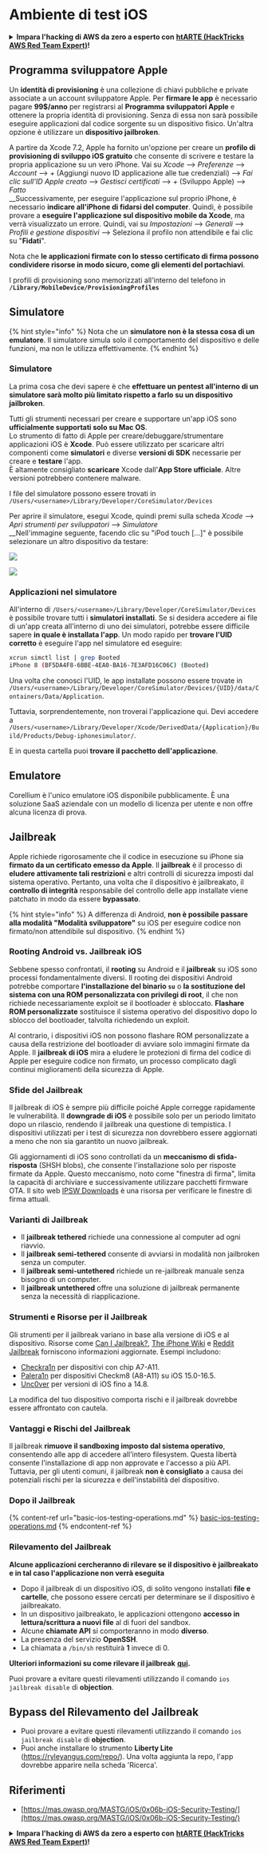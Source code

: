 # Ambiente di test iOS

<details>

<summary><strong>Impara l'hacking di AWS da zero a esperto con</strong> <a href="https://training.hacktricks.xyz/courses/arte"><strong>htARTE (HackTricks AWS Red Team Expert)</strong></a><strong>!</strong></summary>

Altri modi per supportare HackTricks:

* Se vuoi vedere la tua **azienda pubblicizzata su HackTricks** o **scaricare HackTricks in PDF** Controlla i [**PACCHETTI DI ABBONAMENTO**](https://github.com/sponsors/carlospolop)!
* Ottieni il [**merchandising ufficiale di PEASS & HackTricks**](https://peass.creator-spring.com)
* Scopri [**The PEASS Family**](https://opensea.io/collection/the-peass-family), la nostra collezione di esclusive [**NFT**](https://opensea.io/collection/the-peass-family)
* **Unisciti al** 💬 [**gruppo Discord**](https://discord.gg/hRep4RUj7f) o al [**gruppo Telegram**](https://t.me/peass) o **seguici** su **Twitter** 🐦 [**@carlospolopm**](https://twitter.com/hacktricks_live)**.**
* **Condividi i tuoi trucchi di hacking inviando PR a** [**HackTricks**](https://github.com/carlospolop/hacktricks) e [**HackTricks Cloud**](https://github.com/carlospolop/hacktricks-cloud) github repos.

</details>

## Programma sviluppatore Apple

Un **identità di provisioning** è una collezione di chiavi pubbliche e private associate a un account sviluppatore Apple. Per **firmare le app** è necessario pagare **99$/anno** per registrarsi al **Programma sviluppatori Apple** e ottenere la propria identità di provisioning. Senza di essa non sarà possibile eseguire applicazioni dal codice sorgente su un dispositivo fisico. Un'altra opzione è utilizzare un **dispositivo jailbroken**.

A partire da Xcode 7.2, Apple ha fornito un'opzione per creare un **profilo di provisioning di sviluppo iOS gratuito** che consente di scrivere e testare la propria applicazione su un vero iPhone. Vai su _Xcode_ --> _Preferenze_ --> _Account_ --> _+_ (Aggiungi nuovo ID applicazione alle tue credenziali) --> _Fai clic sull'ID Apple creato_ --> _Gestisci certificati_ --> _+_ (Sviluppo Apple) --> _Fatto_\
\_\_Successivamente, per eseguire l'applicazione sul proprio iPhone, è necessario **indicare all'iPhone di fidarsi del computer**. Quindi, è possibile provare a **eseguire l'applicazione sul dispositivo mobile da Xcode**, ma verrà visualizzato un errore. Quindi, vai su _Impostazioni_ --> _Generali_ --> _Profili e gestione dispositivi_ --> Seleziona il profilo non attendibile e fai clic su "**Fidati**".

Nota che **le applicazioni firmate con lo stesso certificato di firma possono condividere risorse in modo sicuro, come gli elementi del portachiavi**.

I profili di provisioning sono memorizzati all'interno del telefono in **`/Library/MobileDevice/ProvisioningProfiles`**

## **Simulatore**

{% hint style="info" %}
Nota che un **simulatore non è la stessa cosa di un emulatore**. Il simulatore simula solo il comportamento del dispositivo e delle funzioni, ma non le utilizza effettivamente.
{% endhint %}

### **Simulatore**

La prima cosa che devi sapere è che **effettuare un pentest all'interno di un simulatore sarà molto più limitato rispetto a farlo su un dispositivo jailbroken**.

Tutti gli strumenti necessari per creare e supportare un'app iOS sono **ufficialmente supportati solo su Mac OS**.\
Lo strumento di fatto di Apple per creare/debuggare/strumentare applicazioni iOS è **Xcode**. Può essere utilizzato per scaricare altri componenti come **simulatori** e diverse **versioni di SDK** necessarie per creare e **testare** l'app.\
È altamente consigliato **scaricare** Xcode dall'**App Store ufficiale**. Altre versioni potrebbero contenere malware.

I file del simulatore possono essere trovati in `/Users/<username>/Library/Developer/CoreSimulator/Devices`

Per aprire il simulatore, esegui Xcode, quindi premi sulla scheda _Xcode_ --> _Apri strumenti per sviluppatori_ --> _Simulatore_\
\_\_Nell'immagine seguente, facendo clic su "iPod touch \[...]" è possibile selezionare un altro dispositivo da testare:

![](<../../.gitbook/assets/image (457).png>)

![](<../../.gitbook/assets/image (458).png>)

### Applicazioni nel simulatore

All'interno di `/Users/<username>/Library/Developer/CoreSimulator/Devices` è possibile trovare tutti i **simulatori installati**. Se si desidera accedere ai file di un'app creata all'interno di uno dei simulatori, potrebbe essere difficile sapere **in quale è installata l'app**. Un modo rapido per **trovare l'UID corretto** è eseguire l'app nel simulatore ed eseguire:
```bash
xcrun simctl list | grep Booted
iPhone 8 (BF5DA4F8-6BBE-4EA0-BA16-7E3AFD16C06C) (Booted)
```
Una volta che conosci l'UID, le app installate possono essere trovate in `/Users/<username>/Library/Developer/CoreSimulator/Devices/{UID}/data/Containers/Data/Application`.

Tuttavia, sorprendentemente, non troverai l'applicazione qui. Devi accedere a `/Users/<username>/Library/Developer/Xcode/DerivedData/{Application}/Build/Products/Debug-iphonesimulator/`.

E in questa cartella puoi **trovare il pacchetto dell'applicazione**.

## Emulatore

Corellium è l'unico emulatore iOS disponibile pubblicamente. È una soluzione SaaS aziendale con un modello di licenza per utente e non offre alcuna licenza di prova.

## Jailbreak

Apple richiede rigorosamente che il codice in esecuzione su iPhone sia **firmato da un certificato emesso da Apple**. Il **jailbreak** è il processo di **eludere attivamente tali restrizioni** e altri controlli di sicurezza imposti dal sistema operativo. Pertanto, una volta che il dispositivo è jailbreakato, il **controllo di integrità** responsabile del controllo delle app installate viene patchato in modo da essere **bypassato**.

{% hint style="info" %}
A differenza di Android, **non è possibile passare alla modalità "Modalità sviluppatore"** su iOS per eseguire codice non firmato/non attendibile sul dispositivo.
{% endhint %}

### Rooting Android vs. Jailbreak iOS

Sebbene spesso confrontati, il **rooting** su Android e il **jailbreak** su iOS sono processi fondamentalmente diversi. Il rooting dei dispositivi Android potrebbe comportare **l'installazione del binario `su`** o **la sostituzione del sistema con una ROM personalizzata con privilegi di root**, il che non richiede necessariamente exploit se il bootloader è sbloccato. **Flashare ROM personalizzate** sostituisce il sistema operativo del dispositivo dopo lo sblocco del bootloader, talvolta richiedendo un exploit.

Al contrario, i dispositivi iOS non possono flashare ROM personalizzate a causa della restrizione del bootloader di avviare solo immagini firmate da Apple. Il **jailbreak di iOS** mira a eludere le protezioni di firma del codice di Apple per eseguire codice non firmato, un processo complicato dagli continui miglioramenti della sicurezza di Apple.

### Sfide del Jailbreak

Il jailbreak di iOS è sempre più difficile poiché Apple corregge rapidamente le vulnerabilità. Il **downgrade di iOS** è possibile solo per un periodo limitato dopo un rilascio, rendendo il jailbreak una questione di tempistica. I dispositivi utilizzati per i test di sicurezza non dovrebbero essere aggiornati a meno che non sia garantito un nuovo jailbreak.

Gli aggiornamenti di iOS sono controllati da un **meccanismo di sfida-risposta** (SHSH blobs), che consente l'installazione solo per risposte firmate da Apple. Questo meccanismo, noto come "finestra di firma", limita la capacità di archiviare e successivamente utilizzare pacchetti firmware OTA. Il sito web [IPSW Downloads](https://ipsw.me) è una risorsa per verificare le finestre di firma attuali.

### Varianti di Jailbreak

- Il **jailbreak tethered** richiede una connessione al computer ad ogni riavvio.
- Il **jailbreak semi-tethered** consente di avviarsi in modalità non jailbroken senza un computer.
- Il **jailbreak semi-untethered** richiede un re-jailbreak manuale senza bisogno di un computer.
- Il **jailbreak untethered** offre una soluzione di jailbreak permanente senza la necessità di riapplicazione.

### Strumenti e Risorse per il Jailbreak

Gli strumenti per il jailbreak variano in base alla versione di iOS e al dispositivo. Risorse come [Can I Jailbreak?](https://canijailbreak.com), [The iPhone Wiki](https://www.theiphonewiki.com) e [Reddit Jailbreak](https://www.reddit.com/r/jailbreak/) forniscono informazioni aggiornate. Esempi includono:

- [Checkra1n](https://checkra.in/) per dispositivi con chip A7-A11.
- [Palera1n](https://palera.in/) per dispositivi Checkm8 (A8-A11) su iOS 15.0-16.5.
- [Unc0ver](https://unc0ver.dev/) per versioni di iOS fino a 14.8.

La modifica del tuo dispositivo comporta rischi e il jailbreak dovrebbe essere affrontato con cautela.

### Vantaggi e Rischi del Jailbreak

Il jailbreak **rimuove il sandboxing imposto dal sistema operativo**, consentendo alle app di accedere all'intero filesystem. Questa libertà consente l'installazione di app non approvate e l'accesso a più API. Tuttavia, per gli utenti comuni, il jailbreak **non è consigliato** a causa dei potenziali rischi per la sicurezza e dell'instabilità del dispositivo.

### **Dopo il Jailbreak**

{% content-ref url="basic-ios-testing-operations.md" %}
[basic-ios-testing-operations.md](basic-ios-testing-operations.md)
{% endcontent-ref %}

### **Rilevamento del Jailbreak**

**Alcune applicazioni cercheranno di rilevare se il dispositivo è jailbreakato e in tal caso l'applicazione non verrà eseguita**

* Dopo il jailbreak di un dispositivo iOS, di solito vengono installati **file e cartelle**, che possono essere cercati per determinare se il dispositivo è jailbreakato.
* In un dispositivo jailbreakato, le applicazioni ottengono **accesso in lettura/scrittura a nuovi file** al di fuori del sandbox.
* Alcune **chiamate API** si comporteranno in modo **diverso**.
* La presenza del servizio **OpenSSH**.
* La chiamata a `/bin/sh` restituirà **1** invece di 0.

**Ulteriori informazioni su come rilevare il jailbreak** [**qui**](https://www.trustwave.com/en-us/resources/blogs/spiderlabs-blog/jailbreak-detection-methods/)**.**

Puoi provare a evitare questi rilevamenti utilizzando il comando `ios jailbreak disable` di **objection**.

## **Bypass del Rilevamento del Jailbreak**

* Puoi provare a evitare questi rilevamenti utilizzando il comando `ios jailbreak disable` di **objection**.
* Puoi anche installare lo strumento **Liberty Lite** (https://ryleyangus.com/repo/). Una volta aggiunta la repo, l'app dovrebbe apparire nella scheda 'Ricerca'.

## Riferimenti
* [https://mas.owasp.org/MASTG/iOS/0x06b-iOS-Security-Testing/](https://mas.owasp.org/MASTG/iOS/0x06b-iOS-Security-Testing/)

<details>

<summary><strong>Impara l'hacking di AWS da zero a esperto con</strong> <a href="https://training.hacktricks.xyz/courses/arte"><strong>htARTE (HackTricks AWS Red Team Expert)</strong></a><strong>!</strong></summary>

Altri modi per supportare HackTricks:

* Se vuoi vedere la tua **azienda pubblicizzata su HackTricks** o **scaricare HackTricks in PDF** Controlla i [**PACCHETTI DI ABBONAMENTO**](https://github.com/sponsors/carlospolop)!
* Ottieni il [**merchandising ufficiale di PEASS & HackTricks**](https://peass.creator-spring.com)
* Scopri [**The PEASS Family**](https://opensea.io/collection/the-peass-family), la nostra collezione di esclusive [**NFT**](https://opensea.io/collection/the-peass-family)
* **Unisciti al** 💬 [**gruppo Discord**](https://discord.gg/hRep4RUj7f) o al [**gruppo Telegram**](https://t.me/peass) o **seguici** su **Twitter** 🐦 [**@carlospolopm**](https://twitter.com/hacktricks_live)**.**
* **Condividi i tuoi trucchi di hacking inviando PR ai repository github di** [**HackTricks**](https://github.com/carlospolop/hacktricks) e [**HackTricks Cloud**](https://github.com/carlospolop/hacktricks-cloud).

</details>
